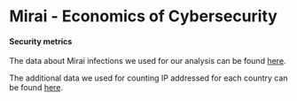 # Mirai - Economics of Cybersecurity

#### Security metrics

The data about Mirai infections we used for our analysis can be found [here](https://surfdrive.surf.nl/files/index.php/s/0vw5WT2GgorszwR).

The additional data we used for counting IP addressed for each country can be found [here](https://download.ip2location.com/lite/IP2LOCATION-LITE-DB1.CSV.ZIP).


